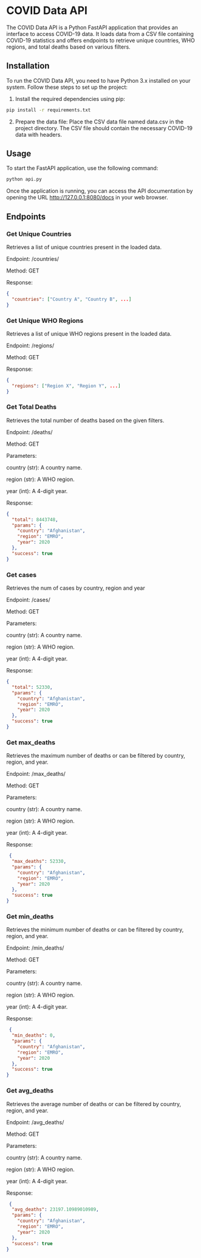 
# COVID Data API

The COVID Data API is a Python FastAPI application that provides an interface to access COVID-19 data. It loads data from a CSV file containing COVID-19 statistics and offers endpoints to retrieve unique countries, WHO regions, and total deaths based on various filters.

## Installation

To run the COVID Data API, you need to have Python 3.x installed on your system. Follow these steps to set up the project:

1. Install the required dependencies using pip:
```bash
pip install -r requirements.txt
```

2. Prepare the data file:
Place the CSV data file named data.csv in the project directory. The CSV file should contain the necessary COVID-19 data with headers.


## Usage
To start the FastAPI application, use the following command:

```bash
python api.py
```
Once the application is running, you can access the API documentation by opening the URL http://127.0.0.1:8080/docs in your web browser.

## Endpoints

### Get Unique Countries
Retrieves a list of unique countries present in the loaded data.

Endpoint: /countries/ 

Method: GET

Response:
```json
{
  "countries": ["Country A", "Country B", ...]
}
```

### Get Unique WHO Regions
Retrieves a list of unique WHO regions present in the loaded data.

Endpoint: /regions/

Method: GET

Response:
```json
{
  "regions": ["Region X", "Region Y", ...]
}
```


### Get Total Deaths
Retrieves the total number of deaths based on the given filters.

Endpoint: /deaths/

Method: GET

Parameters:

country (str): A country name.

region (str): A WHO region.

year (int): A 4-digit year.

Response:
```json
{
  "total": 8443748,
  "params": {
    "country": "Afghanistan",
    "region": "EMRO",
    "year": 2020
  },
  "success": true
}

```

### Get cases
Retrieves the num of cases by country, region and year

Endpoint: /cases/

Method: GET

Parameters:

country (str): A country name.

region (str): A WHO region.

year (int): A 4-digit year.


Response:
```json
{
  "total": 52330,
  "params": {
    "country": "Afghanistan",
    "region": "EMRO",
    "year": 2020
  },
  "success": true
}
```

### Get max_deaths
Retrieves the maximum number of deaths or can be filtered by country, region, and year.

Endpoint: /max_deaths/

Method: GET

Parameters:

country (str): A country name.

region (str): A WHO region.

year (int): A 4-digit year.


Response:
```json
 {
  "max_deaths": 52330,
  "params": {
    "country": "Afghanistan",
    "region": "EMRO",
    "year": 2020
  },
  "success": true
}
```

### Get min_deaths
Retrieves the minimum number of deaths or can be filtered by country, region, and year.

Endpoint: /min_deaths/

Method: GET

Parameters:

country (str): A country name.

region (str): A WHO region.

year (int): A 4-digit year.


Response:
```json
 {
  "min_deaths": 0,
  "params": {
    "country": "Afghanistan",
    "region": "EMRO",
    "year": 2020
  },
  "success": true
}
```

### Get avg_deaths
Retrieves the average number of deaths or can be filtered by country, region, and year.

Endpoint: /avg_deaths/

Method: GET

Parameters:

country (str): A country name.

region (str): A WHO region.

year (int): A 4-digit year.


Response:
```json
 {
  "avg_deaths": 23197.10989010989,
  "params": {
    "country": "Afghanistan",
    "region": "EMRO",
    "year": 2020
  },
  "success": true
}
```












